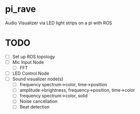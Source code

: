 # pi_rave
Audio Visualizer via LED light strips on a pi with ROS

# TODO
- [ ] Set up ROS topology
- [ ] Mic Input Node
  - [ ] FFT
- [ ] LED Control Node
- [ ] Sound visualizer node(s)
  - [ ] frequency spectrum->color, time->position
  - [ ] amplitude->brightness, frequency->position, time->color
  - [ ] frequency spectrum->color, solid
  - [ ] Noise cancellation
  - [ ] Beat detection
